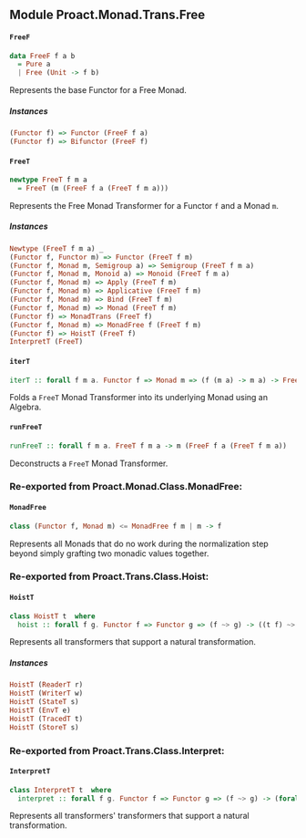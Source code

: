## Module Proact.Monad.Trans.Free

#### `FreeF`

``` purescript
data FreeF f a b
  = Pure a
  | Free (Unit -> f b)
```

Represents the base Functor for a Free Monad.

##### Instances
``` purescript
(Functor f) => Functor (FreeF f a)
(Functor f) => Bifunctor (FreeF f)
```

#### `FreeT`

``` purescript
newtype FreeT f m a
  = FreeT (m (FreeF f a (FreeT f m a)))
```

Represents the Free Monad Transformer for a Functor `f` and a Monad `m`.

##### Instances
``` purescript
Newtype (FreeT f m a) _
(Functor f, Functor m) => Functor (FreeT f m)
(Functor f, Monad m, Semigroup a) => Semigroup (FreeT f m a)
(Functor f, Monad m, Monoid a) => Monoid (FreeT f m a)
(Functor f, Monad m) => Apply (FreeT f m)
(Functor f, Monad m) => Applicative (FreeT f m)
(Functor f, Monad m) => Bind (FreeT f m)
(Functor f, Monad m) => Monad (FreeT f m)
(Functor f) => MonadTrans (FreeT f)
(Functor f, Monad m) => MonadFree f (FreeT f m)
(Functor f) => HoistT (FreeT f)
InterpretT (FreeT)
```

#### `iterT`

``` purescript
iterT :: forall f m a. Functor f => Monad m => (f (m a) -> m a) -> FreeT f m a -> m a
```

Folds a `FreeT` Monad Transformer into its underlying Monad using an
Algebra.

#### `runFreeT`

``` purescript
runFreeT :: forall f m a. FreeT f m a -> m (FreeF f a (FreeT f m a))
```

Deconstructs a `FreeT` Monad Transformer.


### Re-exported from Proact.Monad.Class.MonadFree:

#### `MonadFree`

``` purescript
class (Functor f, Monad m) <= MonadFree f m | m -> f
```

Represents all Monads that do no work during the normalization step beyond
simply grafting two monadic values together.

### Re-exported from Proact.Trans.Class.Hoist:

#### `HoistT`

``` purescript
class HoistT t  where
  hoist :: forall f g. Functor f => Functor g => (f ~> g) -> ((t f) ~> (t g))
```

Represents all transformers that support a natural transformation.

##### Instances
``` purescript
HoistT (ReaderT r)
HoistT (WriterT w)
HoistT (StateT s)
HoistT (EnvT e)
HoistT (TracedT t)
HoistT (StoreT s)
```

### Re-exported from Proact.Trans.Class.Interpret:

#### `InterpretT`

``` purescript
class InterpretT t  where
  interpret :: forall f g. Functor f => Functor g => (f ~> g) -> (forall m. Functor m => (t f m) ~> (t g m))
```

Represents all transformers' transformers that support a natural
transformation.

